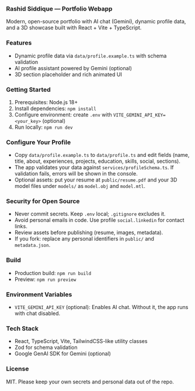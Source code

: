 ### Rashid Siddique — Portfolio Webapp

Modern, open-source portfolio with AI chat (Gemini), dynamic profile data, and a 3D showcase built with React + Vite + TypeScript.

### Features
- Dynamic profile data via `data/profile.example.ts` with schema validation
- AI profile assistant powered by Gemini (optional)
- 3D section placeholder and rich animated UI

### Getting Started
1) Prerequisites: Node.js 18+
2) Install dependencies: `npm install`
3) Configure environment: create `.env` with `VITE_GEMINI_API_KEY=<your_key>` (optional)
4) Run locally: `npm run dev`

### Configure Your Profile
- Copy `data/profile.example.ts` to `data/profile.ts` and edit fields (name, title, about, experiences, projects, education, skills, social, sections).
- The app validates your data against `services/profileSchema.ts`. If validation fails, errors will be shown in the console.
 - Optional assets: put your resume at `public/resume.pdf` and your 3D model files under `models/` as `model.obj` and `model.mtl`.

### Security for Open Source
- Never commit secrets. Keep `.env` local; `.gitignore` excludes it.
- Avoid personal emails in code. Use profile `social.linkedin` for contact links.
- Review assets before publishing (resume, images, metadata).
- If you fork: replace any personal identifiers in `public/` and `metadata.json`.

### Build
- Production build: `npm run build`
- Preview: `npm run preview`

### Environment Variables
- `VITE_GEMINI_API_KEY` (optional): Enables AI chat. Without it, the app runs with chat disabled.

### Tech Stack
- React, TypeScript, Vite, TailwindCSS-like utility classes
- Zod for schema validation
- Google GenAI SDK for Gemini (optional)

### License
MIT. Please keep your own secrets and personal data out of the repo.
